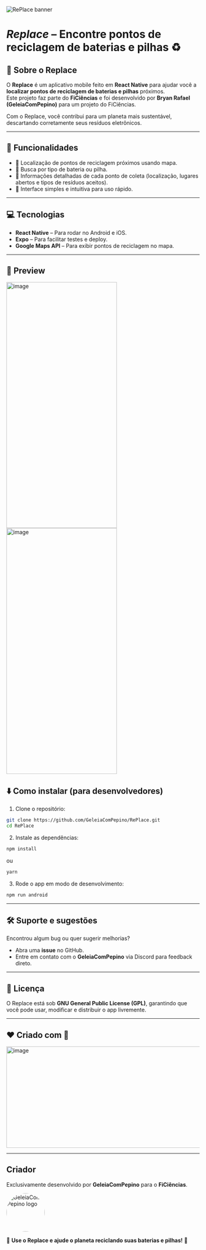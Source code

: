 ![RePlace banner](https://github.com/user-attachments/assets/a1456a59-e30c-4821-a899-abf71c327e3a)

# ***Replace*** – Encontre pontos de reciclagem de baterias e pilhas ♻️

## 🚀 Sobre o Replace

O **Replace** é um aplicativo mobile feito em **React Native** para ajudar você a **localizar pontos de reciclagem de baterias e pilhas** próximos.  
Este projeto faz parte do **FiCiências** e foi desenvolvido por **Bryan Rafael (GeleiaComPepino)** para um projeto do FiCiências.

Com o Replace, você contribui para um planeta mais sustentável, descartando corretamente seus resíduos eletrônicos.

---

## 📱 Funcionalidades

- 🔹 Localização de pontos de reciclagem próximos usando mapa.  
- 🔹 Busca por tipo de bateria ou pilha.  
- 🔹 Informações detalhadas de cada ponto de coleta (localização, lugares abertos e tipos de resíduos aceitos).  
- 🔹 Interface simples e intuitiva para uso rápido.

---

## 💻 Tecnologias

- **React Native** – Para rodar no Android e iOS.  
- **Expo** – Para facilitar testes e deploy.  
- **Google Maps API** – Para exibir pontos de reciclagem no mapa.

---
## 📱 Preview
<img width="288" height="640" alt="image" src="https://github.com/user-attachments/assets/6a75f459-bfbd-4ec4-9bbe-2d30e9175270" /> <img width="288" height="640" alt="image" src="https://github.com/user-attachments/assets/b81d11bf-03f6-4fd8-b98f-c027218660dd" />


## ⬇️ Como instalar (para desenvolvedores)

1. Clone o repositório:  
```bash
git clone https://github.com/GeleiaComPepino/RePlace.git
cd RePlace
```

2. Instale as dependências:  
```bash
npm install
```
ou  
```bash
yarn
```

3. Rode o app em modo de desenvolvimento:  
```bash
npm run android
```

---

## 🛠 Suporte e sugestões

Encontrou algum bug ou quer sugerir melhorias?  

- Abra uma **issue** no GitHub.  
- Entre em contato com o **GeleiaComPepino** via Discord para feedback direto.

---

## 📜 Licença

O Replace está sob **GNU General Public License (GPL)**, garantindo que você pode usar, modificar e distribuir o app livremente.

---

## ❤ Criado com 💚

<img width="900" height="263.67" alt="image" src="https://github.com/user-attachments/assets/0c13f33c-ed3b-4125-99ee-347c76e9db00" />

---

## Criador

Exclusivamente desenvolvido por **GeleiaComPepino** para o **FiCiências**.  

<img src="https://github.com/GeleiaComPepino.png?size=100" alt="GeleiaComPepino logo" width="100" height="100" style="border-radius:50%;"/>

💚 **Use o Replace e ajude o planeta reciclando suas baterias e pilhas!** 💚

